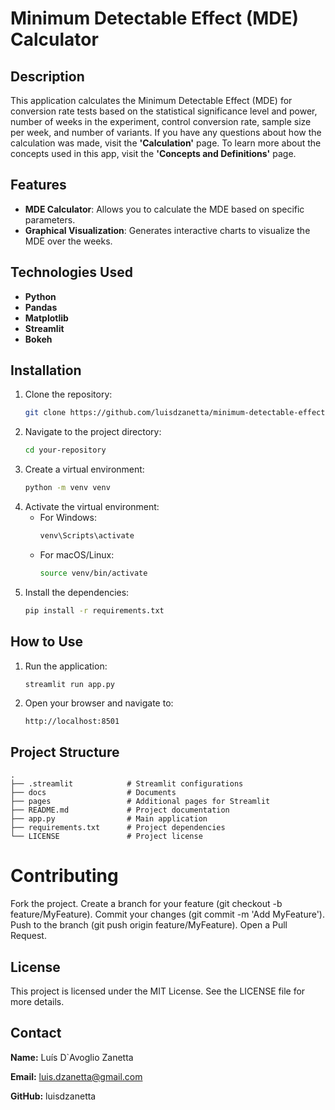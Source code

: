 # Minimum Detectable Effect (MDE) Calculator

## Description

This application calculates the Minimum Detectable Effect (MDE) for conversion rate tests based on the statistical significance level and power, number of weeks in the experiment, control conversion rate, sample size per week, and number of variants. If you have any questions about how the calculation was made, visit the **'Calculation'** page. To learn more about the concepts used in this app, visit the **'Concepts and Definitions'** page.

## Features

- **MDE Calculator**: Allows you to calculate the MDE based on specific parameters.
- **Graphical Visualization**: Generates interactive charts to visualize the MDE over the weeks.

## Technologies Used

- **Python**
- **Pandas**
- **Matplotlib**
- **Streamlit**
- **Bokeh**

## Installation

1. Clone the repository:
    ```bash
    git clone https://github.com/luisdzanetta/minimum-detectable-effect-calculator.git
    ```
2. Navigate to the project directory:
    ```bash
    cd your-repository
    ```
3. Create a virtual environment:
    ```bash
    python -m venv venv
    ```
4. Activate the virtual environment:
    - For Windows:
        ```bash
        venv\Scripts\activate
        ```
    - For macOS/Linux:
        ```bash
        source venv/bin/activate
        ```
5. Install the dependencies:
    ```bash
    pip install -r requirements.txt
    ```

## How to Use

1. Run the application:
    ```bash
    streamlit run app.py
    ```
2. Open your browser and navigate to:
    ```
    http://localhost:8501
    ```

## Project Structure

```plaintext
.
├── .streamlit            # Streamlit configurations
├── docs                  # Documents
├── pages                 # Additional pages for Streamlit
├── README.md             # Project documentation
├── app.py                # Main application
├── requirements.txt      # Project dependencies
└── LICENSE               # Project license

```

# Contributing
Fork the project.
Create a branch for your feature (git checkout -b feature/MyFeature).
Commit your changes (git commit -m 'Add MyFeature').
Push to the branch (git push origin feature/MyFeature).
Open a Pull Request.

## License
This project is licensed under the MIT License. See the LICENSE file for more details.

## Contact
**Name:** Luís D`Avoglio Zanetta

**Email:** luis.dzanetta@gmail.com

**GitHub:** luisdzanetta




